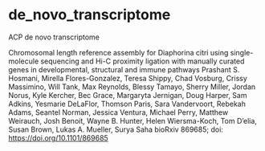 # de_novo_transcriptome
ACP de novo transcriptome


Chromosomal length reference assembly for Diaphorina citri using single-molecule sequencing and Hi-C proximity ligation with manually curated genes in developmental, structural and immune pathways
Prashant S. Hosmani, Mirella Flores-Gonzalez, Teresa Shippy, Chad Vosburg, Crissy Massimino, Will Tank, Max Reynolds, Blessy Tamayo, Sherry Miller, Jordan Norus, Kyle Kercher, Bec Grace, Margaryta Jernigan, Doug Harper, Sam Adkins, Yesmarie DeLaFlor, Thomson Paris, Sara Vandervoort, Rebekah Adams, Seantel Norman, Jessica Ventura, Michael Perry, Matthew Weirauch, Josh Benoit, Wayne B. Hunter, Helen Wiersma-Koch, Tom D’elia, Susan Brown, Lukas A. Mueller, Surya Saha
bioRxiv 869685; doi: https://doi.org/10.1101/869685
